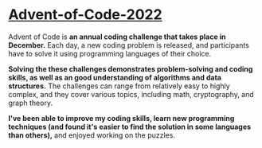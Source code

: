 
# [Advent-of-Code-2022](Advent%20of%20Code%202022%20%20Advent%20of%20Code%20https://adventofcode.com)

Advent of Code is **an annual coding challenge that takes place in December.** Each day, a new coding problem is released, and participants have to solve it using programming languages of their choice.

**Solving the these challenges demonstrates problem-solving and coding skills, as well as an good understanding of algorithms and data structures.** The challenges can range from relatively easy to highly complex, and they cover various topics, including math, cryptography, and graph theory.

**I've been able to improve my coding skills, learn new programming techniques (and found it's easier to find the solution in some languages than others),** and enjoyed working on the puzzles.
